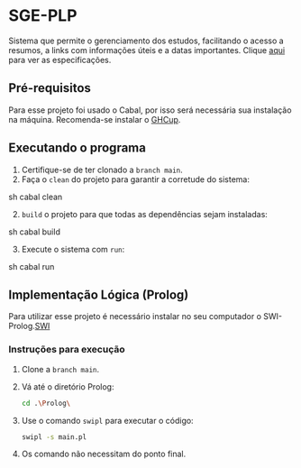 # SGE-PLP
 Sistema que permite o gerenciamento dos estudos, facilitando o acesso a resumos, a links com informações úteis e a datas importantes.
 Clique [aqui](https://docs.google.com/document/d/1PnUk1Dmr-Bj9FJqM9086Hsqwr5Xn6W4ARMu6aCHID0s/edit) para ver as especificações.

## Pré-requisitos
Para esse projeto foi usado o Cabal, por isso será necessária sua instalação na máquina. Recomenda-se instalar o [GHCup](https://www.haskell.org/ghcup/).

## Executando o programa
1. Certifique-se de ter clonado a `branch main`.
2. Faça o `clean` do projeto para garantir a corretude do sistema:
   
sh
   cabal clean
    
2. `build` o projeto para que todas as dependências sejam instaladas:
    
sh
    cabal build
    
3. Execute o sistema com `run`:

    
sh
    cabal run

## Implementação Lógica (Prolog)
Para utilizar esse projeto é necessário instalar no seu computador o SWI-Prolog.[SWI](https://www.swi-prolog.org)


### Instruções para execução


1. Clone a `branch main`.
2. Vá até o diretório Prolog:


   ```sh
   cd .\Prolog\
    ```
2. Use o comando `swipl` para executar o código:


    ```sh
    swipl -s main.pl
    ```
3. Os comando não necessitam do ponto final.
